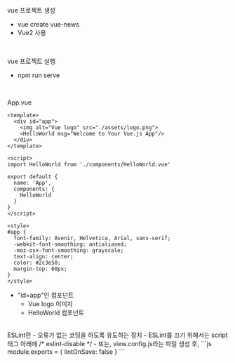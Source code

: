 vue 프로젝트 생성
- vue create vue-news
- Vue2 사용

<br>

vue 프로젝트 실행

- npm run serve

<br>

App.vue

```vue
<template>
  <div id="app">
    <img alt="Vue logo" src="./assets/logo.png">
    <HelloWorld msg="Welcome to Your Vue.js App"/>
  </div>
</template>

<script>
import HelloWorld from './components/HelloWorld.vue'

export default {
  name: 'App',
  components: {
    HelloWorld
  }
}
</script>

<style>
#app {
  font-family: Avenir, Helvetica, Arial, sans-serif;
  -webkit-font-smoothing: antialiased;
  -moz-osx-font-smoothing: grayscale;
  text-align: center;
  color: #2c3e50;
  margin-top: 60px;
}
</style>
```

- "id=app"인 컴포넌트
  - Vue logo 이미지
  - HelloWorld 컴포넌트

<br>
ESLint란
- 오류가 없는 코딩을 하도록 유도하는 장치
- ESLint를 끄기 위해서는 script 태그 아래에 /* eslint-disable */
- 또는, view.config.js라는 파일 생성 후, 
```js
module.exports = {
  lintOnSave: false
}
```